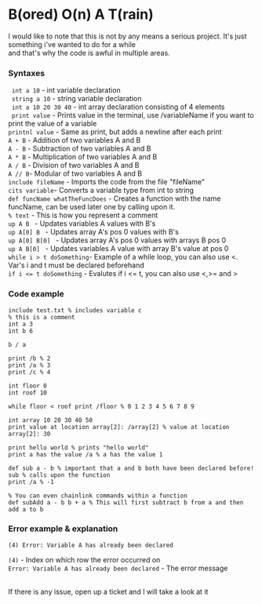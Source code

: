 # B(ored) O(n) A T(rain)

I would like to note that this is not by any means a serious project. It's just something i've wanted to do for a while</br>
and that's why the code is awful in multiple areas.

### Syntaxes ###
``` int a 10``` - int variable declaration</br>
``` string a 10``` - string variable declaration</br>
``` int a 10 20 30 40``` - int array declaration consisting of 4 elements</br>
``` print value``` - Prints value in the terminal, use /variableName if you want to print the value of a variable</br>
``` printnl value ``` - Same as print, but adds a newline after each print</br>
```A + B``` - Addition of two variables A and B</br>
```A - B``` - Subtraction of two variables A and B</br>
```A * B```  - Multiplication of two variables A and B</br>
```A / B``` - Division of two variables A and B</br>
```A // B```- Modular of two variables A and B</br>
```include fileName``` - Imports the code from the file "fileName"</br>
```cits variable```- Converts a variable type from int to string</br>
```def funcName whatTheFuncDoes``` - Creates a function with the name funcName, can be used later one by calling upon it.
</br>
``` % text ``` - This is how you represent a comment </br>
```up A B ``` - Updates variables A values with B's</br>
```up A[0] B ``` - Updates array A's pos 0 values with B's</br>
```up A[0] B[0] ``` - Updates array A's pos 0 values with arrays B pos 0</br>
```up A B[0] ``` - Updates variables A value with array B's value at pos 0</br>
```while i > t doSomething```- Example of a while loop, you can also use <. Var's i and t must be declared beforehand </br>
```if i <= t doSomething``` - Evalutes if i <= t, you can also use <,>= and > </br>
### Code example ###
```
include test.txt % includes variable c
% this is a comment
int a 3
int b 6

b / a

print /b % 2
print /a % 3
print /c % 4

int floor 0
int roof 10

while floor < roof print /floor % 0 1 2 3 4 5 6 7 8 9

int array 10 20 30 40 50
print value at location array[2]: /array[2] % value at location array[2]: 30

print hello world % prints "hello world"
print a has the value /a % a has the value 1

def sub a - b % important that a and b both have been declared before!
sub % calls upon the function
print /a % -1

% You can even chainlink commands within a function
def subAdd a - b b + a % This will first subtract b from a and then add a to b
```
### Error example & explanation ###
```
(4) Error: Variable A has already been declared
```
```(4)``` - Index on which row the error occurred on</br>
```Error: Variable A has already been declared``` - The error message

</br>If there is any issue, open up a ticket and I will take a look at it

